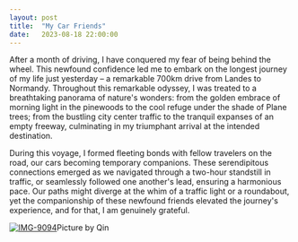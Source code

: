 ```yaml
---
layout: post
title:  "My Car Friends"
date:   2023-08-18 22:00:00
---
```


After a month of driving, I have conquered my fear of being behind the wheel. This newfound confidence led me to embark on the longest journey of my life just yesterday – a remarkable 700km drive from Landes to Normandy. Throughout this remarkable odyssey, I was treated to a breathtaking panorama of nature's wonders: from the golden embrace of morning light in the pinewoods to the cool refuge under the shade of Plane trees; from the bustling city center traffic to the tranquil expanses of an empty freeway, culminating in my triumphant arrival at the intended destination.

During this voyage, I formed fleeting bonds with fellow travelers on the road, our cars becoming temporary companions. These serendipitous connections emerged as we navigated through a two-hour standstill in traffic, or seamlessly followed one another's lead, ensuring a harmonious pace. Our paths might diverge at the whim of a traffic light or a roundabout, yet the companionship of these newfound friends elevated the journey's experience, and for that, I am genuinely grateful.

<a href="https://ibb.co/5v7zcWm"><img src="https://i.ibb.co/sQBD3vn/IMG-9094.jpg" alt="IMG-9094" border="0"></a>Picture by Qin
